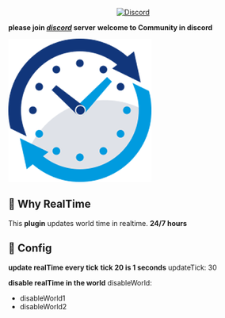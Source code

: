 <p align="center">
	<a href="https://discord.com/invite/HcXTaB8UwA"><img src="https://img.shields.io/discord/1205173062375575572?label=discord&color=7289DA&logo=discord" alt="Discord" /></a>
	<br>
</p>

**please join *[discord](https://discord.com/invite/HcXTaB8UwA)* server** 
**welcome to Community in discord** 

![1](https://github.com/ZenSageX444/RealTime/blob/main/images/icon.png)

## 🧐 Why RealTime
This **plugin** updates world time in realtime. **24/7 hours**

## 📜 Config

 **update realTime every tick**
 **tick 20 is 1 seconds**
updateTick: 30

 **disable realTime in the world**
disableWorld:
 - disableWorld1
 - disableWorld2
